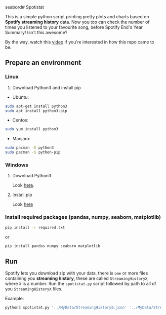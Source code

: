  seabord# Spotistat

This is a simple python script printing pretty plots and charts based on **Spotify streaming history** data. Now you too can check the number of times you listened to your favourite song, before Spotify End's Year Summary!
Isn't this awesome?

By the way, watch this [video](https://youtu.be/HYEe1j3CCA8) if you're interested in how this repo came to be.

## Prepare an environment

### Linux

1. Download Python3 and install pip

* Ubuntu:

```sh
sudo apt-get install python3
sudo apt install python3-pip
```

* Centos:

```sh
sudo yum install python3
```

* Manjaro:

```sh
sudo pacman -S python3
sudo pacman -S python-pip
```


### Windows

1. Download Python3

	Look [here](https://www.python.org/downloads/windows/). 

2. Install pip

	Look [here](https://www.liquidweb.com/kb/install-pip-windows/)


### Install required packages (pandas, numpy, seaborn, matplotlib)

```sh
pip install -r required.txt
```

or

```sh
pip install pandas numpy seaborn matplotlib
```

## Run

Spotify lets you download zip with your data, there is `one` or more files containing you **streaming history**, these are called `StreamingHistoryX`, where `X` is a number. 
Run the `spotistat.py` script followed by path to all of you `StreamingHistoryX` files.

Example:

```sh
python3 spotistat.py '../MyData/StreamingHistory0.json' '../MyData/StreamingHistory1.json'
```
